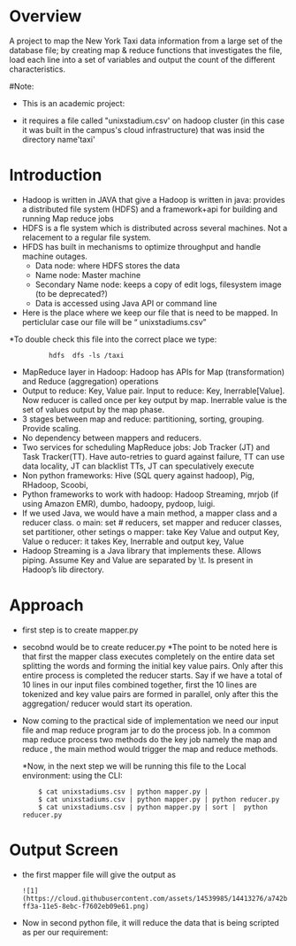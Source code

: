 #  Overview
  A project to map the New York Taxi data information from a large set of the database file; 
  by creating map & reduce functions that investigates the file, load each line into a set of variables and output the count of the different characteristics.

#Note: 
 * This is an academic project: 
 
 * it requires a file called "unixstadium.csv' on hadoop cluster (in this case it was built in the campus's cloud infrastructure) that was insid the directory name'taxi'


# Introduction

* Hadoop is written in JAVA that give a Hadoop is written in java: provides a distributed file system (HDFS) and a framework+api for   building and running Map reduce jobs
* HDFS is a fle system which is distributed across several machines. Not a relacement to a regular file system.
* HFDS has built in mechanisms to optimize throughput and handle machine outages.
  * Data node: where HDFS stores the data
  * Name node: Master machine
  * Secondary Name node: keeps a copy of edit logs, filesystem image (to be deprecated?)
  * Data is accessed using Java API or command line
* Here is the place where we keep our file that is need to be mapped. In perticlular case our file will be “ unixstadiums.csv”

 *To double check this file into the correct place we type:

              hdfs  dfs -ls /taxi

* MapReduce layer in Hadoop: Hadoop has APIs for Map (transformation) and Reduce (aggregation) operations
* Output to  reduce: Key, Value pair. Input to reduce: Key, Inerrable[Value]. Now  reducer is called once per key output by map.       Inerrable value is the set of values output by the map phase.
* 3 stages between map and reduce: partitioning, sorting, grouping. Provide scaling.
* No dependency between mappers and reducers.
* Two services for scheduling MapReduce jobs: Job Tracker (JT) and Task Tracker(TT). Have auto-retries to guard against failure, TT    can use data locality, JT can blacklist TTs, JT can speculatively execute
* Non python frameworks: Hive (SQL query against hadoop), Pig, RHadoop, Scoobi,
* Python frameworks to work with hadoop: Hadoop Streaming, mrjob (if using Amazon EMR), dumbo, hadoopy, pydoop, luigi.
* If we used Java, we would have a main method, a mapper class and a reducer class.
  o main: set # reducers, set mapper and reducer classes, set partitioner, other setings
  o	mapper: take Key Value and output Key, Value
  o	reducer: it takes Key, Inerrable and output key, Value
* Hadoop Streaming is a Java library that implements these. Allows piping. Assume Key and Value are separated by \t. Is present in     Hadoop’s lib directory.

# Approach 

* first step is to create mapper.py
* secobnd would be to create reducer.py
*The point to be noted here is that first the mapper class executes completely on the entire data set splitting the words and forming  the initial key value pairs. Only after this entire process is completed the reducer starts. Say if we have a total of 10 lines in    our input files combined together, first the 10 lines are tokenized and key value pairs are formed in parallel, only after this the   aggregation/ reducer would start its operation.

* Now coming to the practical side of implementation we need our input file and map reduce program jar to do the process job. In a      common map reduce process two methods do the key job namely the map and reduce , the main method would trigger the map and reduce     methods.

   *Now, in the next step we will be running this file to the Local environment: using the CLI:

          $ cat unixstadiums.csv | python mapper.py |
          $ cat unixstadiums.csv | python mapper.py | python reducer.py
          $ cat unixstadiums.csv | python mapper.py | sort |  python reducer.py

# Output Screen

* the first mapper file will give the output as


      ![1](https://cloud.githubusercontent.com/assets/14539985/14413276/a742bb20-ff3a-11e5-8ebc-f7602eb09e61.png)

* Now in second python file, it will reduce the data that is being scripted as per our requirement:


      
